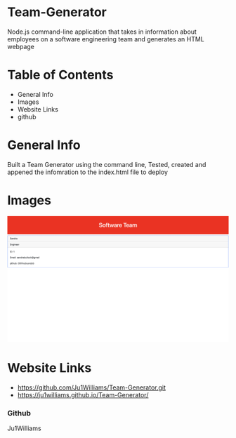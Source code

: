 # Team-Generator

Node.js command-line application that takes in information about employees on a software engineering team and generates an HTML webpage 

# Table of Contents

* General Info
* Images
* Website Links
* github


# General Info

Built a Team Generator using the command line, Tested, created and appened the infomration to the index.html file to deploy

# Images
![](img/websiteTeam.png)
# Website Links
* https://github.com/Ju1Williams/Team-Generator.git
* https://ju1williams.github.io/Team-Generator/



### Github

Ju1Williams